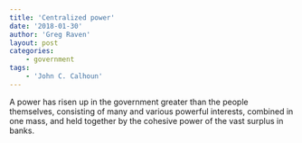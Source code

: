 ```yaml
---
title: 'Centralized power'
date: '2018-01-30'
author: 'Greg Raven'
layout: post
categories:
    - government
tags:
    - 'John C. Calhoun'
---
```


A power has risen up in the government greater than the people themselves, consisting of many and various powerful interests, combined in one mass, and held together by the cohesive power of the vast surplus in banks.